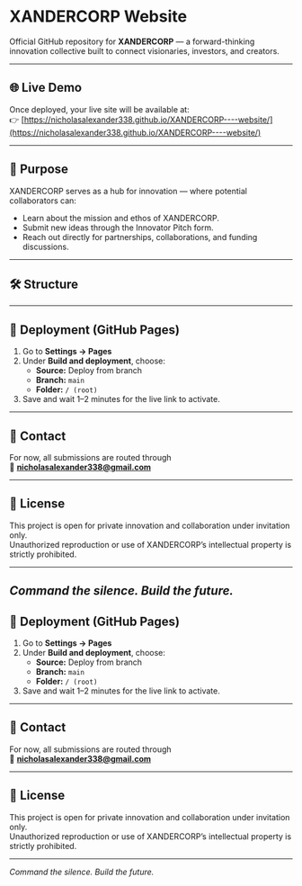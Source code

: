 # XANDERCORP Website

Official GitHub repository for **XANDERCORP** — a forward-thinking innovation collective built to connect visionaries, investors, and creators.

---

## 🌐 Live Demo
Once deployed, your live site will be available at:  
👉 [https://nicholasalexander338.github.io/XANDERCORP----website/](https://nicholasalexander338.github.io/XANDERCORP----website/)

---

## 🧠 Purpose
XANDERCORP serves as a hub for innovation — where potential collaborators can:
- Learn about the mission and ethos of XANDERCORP.  
- Submit new ideas through the Innovator Pitch form.  
- Reach out directly for partnerships, collaborations, and funding discussions.

---

## 🛠️ Structure
---

## 🚀 Deployment (GitHub Pages)
1. Go to **Settings → Pages**  
2. Under **Build and deployment**, choose:  
   - **Source:** Deploy from branch  
   - **Branch:** `main`  
   - **Folder:** `/ (root)`  
3. Save and wait 1–2 minutes for the live link to activate.

---

## 📧 Contact
For now, all submissions are routed through  
📩 **nicholasalexander338@gmail.com**

---

## 🧩 License
This project is open for private innovation and collaboration under invitation only.  
Unauthorized reproduction or use of XANDERCORP’s intellectual property is strictly prohibited.

---

*Command the silence. Build the future.*
---

## 🚀 Deployment (GitHub Pages)
1. Go to **Settings → Pages**  
2. Under **Build and deployment**, choose:  
   - **Source:** Deploy from branch  
   - **Branch:** `main`  
   - **Folder:** `/ (root)`  
3. Save and wait 1–2 minutes for the live link to activate.

---

## 📧 Contact
For now, all submissions are routed through  
📩 **nicholasalexander338@gmail.com**

---

## 🧩 License
This project is open for private innovation and collaboration under invitation only.  
Unauthorized reproduction or use of XANDERCORP’s intellectual property is strictly prohibited.

---

*Command the silence. Build the future.*
